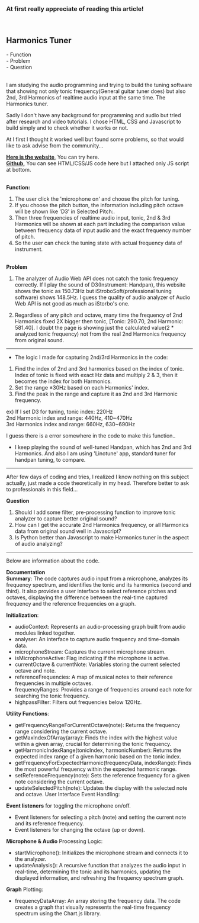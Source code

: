 <h3>At first really appreciate of reading this article!</h3>
<br>
<h2>Harmonics Tuner</h2>
- Function<br>
- Problem<br>
- Question


<br>I am studying the audio programming and trying to build the tuning software that showing not only tonic frequency(General guitar tuner does) but also 2nd, 3rd Harmonics of realtime audio input at the same time. The Harmonics tuner.

Sadly I don't have any background for programming and audio but tried after research and video tutorials. I chose HTML, CSS and Javascript to build simply and to check whether it works or not.

At I first I thought it worked well but found some problems, so that would like to ask advise from the community...

[**Here is the website**,](https://harmonicstuner.netlify.app/) You can try here.<br>
[**Github,**](https://github.com/colobus-guereza/Harmonics-Tuner.git) You can see HTML/CSS/JS code here but I attached only JS script at bottom.


<br>**Function:**
1. The user click the 'microphone on' and choose the pitch for tuning.
2. If you choose the pitch button, the information including pitch octave will be shown like 'D3' in Selected Pitch:.
3. Then three frequencies of realtime audio input, tonic, 2nd & 3rd Harmonics will be shown at each part including the comparison value between frequency data of input audio and the exact frequency number of pitch.
4. So the user can check the tuning state with actual frequency data of instrument.

<br>**Problem**
 1. The analyzer of Audio Web API does not catch the tonic frequency correctly. If I play the sound of D3(Instrument: Handpan), this website shows the tonic as 150.73Hz but iStroboSoft(professional tuning software) shows 148.5Hz. I guess the quality of audio analyzer of Audio Web API is not good as much as iStorbo's one.
 

 2. Regardless of any pitch and octave, many time the frequency of 2nd Harmonics fixed 2X bigger then tonic, [Tonic: 290.70, 2nd Harmonic: 581.40]. I doubt the page is showing just the calculated value(2 * analyzed tonic frequency) not from the real 2nd Harmonics frequency from original sound. <br>


------------------------------
 * The logic I made for capturing 2nd/3rd Harmonics in the code:
1) Find the index of 2nd and 3rd harmonics based on the index of tonic. Index of tonic is fixed with exact Hz data and multiply 2 & 3, then it becomes the index for both Harmonics.<br>
2) Set the range ±30Hz based on each Harmonics' index.<br>
3) Find the peak in the range and capture it as 2nd and 3rd Harmonic frequency.<br>

ex) If I set D3 for tuning, 
tonic index: 220Hz <br>
2nd Harmonic index and range: 440Hz, 410~470Hz <br>
3rd Harmonics index and range: 660Hz, 630~690Hz

I guess there is a error somewhere in the code to make this function..


* I keep playing the sound of well-tuned Handpan, which has 2nd and 3rd Harmonics. And also I am using 'Linotune' app, standard tuner for handpan tuning, to compare.

------------------------------
After few days of coding and tries, I realized I know nothing on this subject actually, just made a code theoretically in my head. Therefore better to ask to professionals in this field...



**Question**
1. Should I add some filter, pre-processing function to improve tonic analyzer to capture better original sound?
2. How can I get the accurate 2nd Harmonics frequency, or all Harmonics data from original sound well in Javascript?
3. Is Python better than Javascript to make Harmonics tuner in the aspect of audio analyzing?


------------------------
Below are information about the code.<br>

**Documentation**<br>
**Summary**:
The code captures audio input from a microphone, analyzes its frequency spectrum, and identifies the tonic and its harmonics (second and third). It also provides a user interface to select reference pitches and octaves, displaying the difference between the real-time captured frequency and the reference frequencies on a graph.

**Initialization**:
- audioContext: Represents an audio-processing graph built from audio modules linked together.
- analyser: An interface to capture audio frequency and time-domain data.
- microphoneStream: Captures the current microphone stream.
- isMicrophoneActive: Flag indicating if the microphone is active.
- currentOctave & currentNote: Variables storing the current selected octave and note.
- referenceFrequencies: A map of musical notes to their reference frequencies in multiple octaves.
- frequencyRanges: Provides a range of frequencies around each note for searching the tonic frequency.
- highpassFilter: Filters out frequencies below 120Hz.

**Utility Functions**:
- getFrequencyRangeForCurrentOctave(note): Returns the frequency range considering the current octave.
- getMaxIndexOfArray(array): Finds the index with the highest value within a given array, crucial for determining the tonic frequency.
- getHarmonicIndexRange(tonicIndex, harmonicNumber): Returns the expected index range of a given harmonic based on the tonic index.
- getFrequencyForExpectedHarmonic(frequencyData, indexRange): Finds the most powerful frequency within the expected harmonic range.
- setReferenceFrequency(note): Sets the reference frequency for a given note considering the current octave.
- updateSelectedPitch(note): Updates the display with the selected note and octave.
User Interface Event Handling:

**Event listeners** for toggling the microphone on/off.
- Event listeners for selecting a pitch (note) and setting the current note and its reference frequency.
- Event listeners for changing the octave (up or down).

**Microphone & Audio** Processing Logic:
- startMicrophone(): Initializes the microphone stream and connects it to the analyzer.
- updateAnalysis(): A recursive function that analyzes the audio input in real-time, determining the tonic and its harmonics, updating the displayed information, and refreshing the frequency spectrum graph.

**Graph** Plotting:
- frequencyDataArray: An array storing the frequency data.
The code creates a graph that visually represents the real-time frequency spectrum using the Chart.js library.
